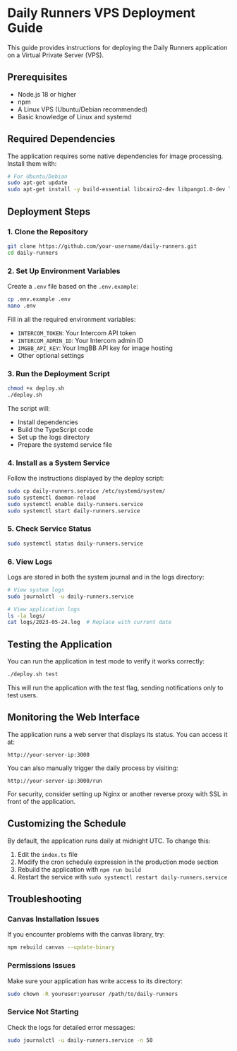 # Daily Runners VPS Deployment Guide

This guide provides instructions for deploying the Daily Runners application on a Virtual Private Server (VPS).

## Prerequisites

- Node.js 18 or higher
- npm
- A Linux VPS (Ubuntu/Debian recommended)
- Basic knowledge of Linux and systemd

## Required Dependencies

The application requires some native dependencies for image processing. Install them with:

```bash
# For Ubuntu/Debian
sudo apt-get update
sudo apt-get install -y build-essential libcairo2-dev libpango1.0-dev libjpeg-dev libgif-dev librsvg2-dev
```

## Deployment Steps

### 1. Clone the Repository

```bash
git clone https://github.com/your-username/daily-runners.git
cd daily-runners
```

### 2. Set Up Environment Variables

Create a `.env` file based on the `.env.example`:

```bash
cp .env.example .env
nano .env
```

Fill in all the required environment variables:
- `INTERCOM_TOKEN`: Your Intercom API token
- `INTERCOM_ADMIN_ID`: Your Intercom admin ID
- `IMGBB_API_KEY`: Your ImgBB API key for image hosting
- Other optional settings

### 3. Run the Deployment Script

```bash
chmod +x deploy.sh
./deploy.sh
```

The script will:
- Install dependencies
- Build the TypeScript code
- Set up the logs directory
- Prepare the systemd service file

### 4. Install as a System Service

Follow the instructions displayed by the deploy script:

```bash
sudo cp daily-runners.service /etc/systemd/system/
sudo systemctl daemon-reload
sudo systemctl enable daily-runners.service
sudo systemctl start daily-runners.service
```

### 5. Check Service Status

```bash
sudo systemctl status daily-runners.service
```

### 6. View Logs

Logs are stored in both the system journal and in the logs directory:

```bash
# View system logs
sudo journalctl -u daily-runners.service

# View application logs
ls -la logs/
cat logs/2023-05-24.log  # Replace with current date
```

## Testing the Application

You can run the application in test mode to verify it works correctly:

```bash
./deploy.sh test
```

This will run the application with the test flag, sending notifications only to test users.

## Monitoring the Web Interface

The application runs a web server that displays its status. You can access it at:

```
http://your-server-ip:3000
```

You can also manually trigger the daily process by visiting:

```
http://your-server-ip:3000/run
```

For security, consider setting up Nginx or another reverse proxy with SSL in front of the application.

## Customizing the Schedule

By default, the application runs daily at midnight UTC. To change this:

1. Edit the `index.ts` file
2. Modify the cron schedule expression in the production mode section
3. Rebuild the application with `npm run build`
4. Restart the service with `sudo systemctl restart daily-runners.service`

## Troubleshooting

### Canvas Installation Issues

If you encounter problems with the canvas library, try:

```bash
npm rebuild canvas --update-binary
```

### Permissions Issues

Make sure your application has write access to its directory:

```bash
sudo chown -R youruser:youruser /path/to/daily-runners
```

### Service Not Starting

Check the logs for detailed error messages:

```bash
sudo journalctl -u daily-runners.service -n 50
``` 